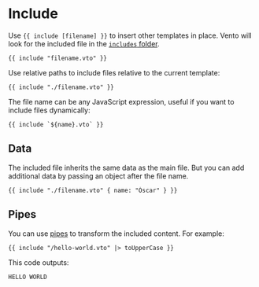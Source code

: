 # Include

Use `{{ include [filename] }}` to insert other templates in place. Vento will
look for the included file in the
[`includes` folder](../2.configuration.md#includes).

```vto
{{ include "filename.vto" }}
```

Use relative paths to include files relative to the current template:

```vto
{{ include "./filename.vto" }}
```

The file name can be any JavaScript expression, useful if you want to include
files dynamically:

```vto
{{ include `${name}.vto` }}
```

## Data

The included file inherits the same data as the main file. But you can add
additional data by passing an object after the file name.

```vto
{{ include "./filename.vto" { name: "Óscar" } }}
```

## Pipes

You can use [pipes](./2.pipes.md) to transform the included content. For
example:

```vto
{{ include "/hello-world.vto" |> toUpperCase }}
```

This code outputs:

```
HELLO WORLD
```
